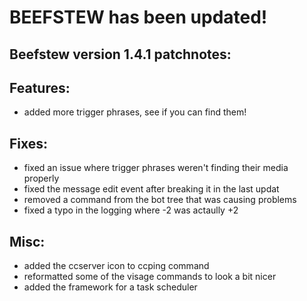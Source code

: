 # BEEFSTEW has been updated!

## Beefstew version 1.4.1 patchnotes:

## Features:
- added more trigger phrases, see if you can find them!

## Fixes:
- fixed an issue where trigger phrases weren't finding their media properly
- fixed the message edit event after breaking it in the last updat
- removed a command from the bot tree that was causing problems 
- fixed a typo in the logging where -2 was actaully +2

## Misc:
- added the ccserver icon to ccping command
- reformatted some of the visage commands to look a bit nicer
- added the framework for a task scheduler